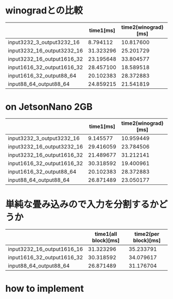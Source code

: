 
# winogradとの比較
| | time1[ms] | time2(winograd)[ms] | time1/time2 |
| ---- | ---- | ---- | ---- |
| input3232_3_output3232_16 | 8.794112 | 10.817600 | 0.812945 |
| input3232_16_output3232_16 | 31.323296 | 25.201729 | 1.242903 |
| input3232_16_output1616_32 | 23.195648 | 33.804577 | 0.686169 |
| input1616_32_output1616_32 | 28.457100 | 18.589518 | 1.530814 |  //普通のほうをblockに分ける
| input1616_32_output88_64 | 20.102383 | 28.372883 | 0.708507 |
| input88_64_output88_64 | 24.859215 | 21.541819 | 1.153998 |


# on JetsonNano 2GB
| | time1[ms] | time2(winograd)[ms] | time1/time2 |
| ---- | ---- | ---- | ---- |
| input3232_3_output3232_16 | 9.145577 | 10.959449 | 0.834492 |
| input3232_16_output3232_16 | 29.416059 | 23.784506 | 1.236774 |
| input3232_16_output1616_32 | 21.489677 | 31.212141 | 0.688504 |
| input1616_32_output1616_32 | 30.318592 | 19.400961 | 1.562737 |
| input1616_32_output88_64 | 20.102383 | 28.372883 | 0.708507 |
| input88_64_output88_64 | 26.871489 | 23.050177 | 1.165782 |

# 単純な畳み込みので入力を分割するかどうか
| | time1(all block)[ms] | time2(per block)[ms] |
| ---- | ---- | ---- |
| input3232_16_output1616_16 | 31.323296 | 35.233791 |
| input1616_32_output1616_32 | 30.318592 | 34.079617 |
| input88_64_output88_64 | 26.871489 | 31.176704 |


# how to implement
